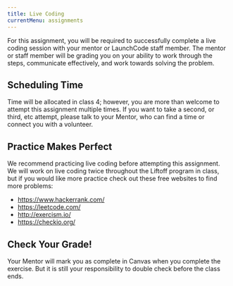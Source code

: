 ```yaml
---
title: Live Coding
currentMenu: assignments
---
```


For this assignment, you will be required to successfully complete a live coding session with your mentor or LaunchCode staff member. The mentor or staff member will be grading you on your ability to work through the steps, communicate effectively, and work towards solving the problem.

## Scheduling Time

Time will be allocated in class 4; however, you are more than welcome to attempt this assignment multiple times. If you want to take a second, or third, etc attempt, please talk to your Mentor, who can find a time or connect you with a volunteer.

## Practice Makes Perfect

We recommend practicing live coding before attempting this assignment. We will work on live coding twice throughout the Liftoff program in class, but if you would like more practice check out these free websites to find more problems:

- https://www.hackerrank.com/
- https://leetcode.com/
- http://exercism.io/
- https://checkio.org/

## Check Your Grade!

Your Mentor will mark you as complete in Canvas when you complete the exercise. But it is still your responsibility to double check before the class ends.
